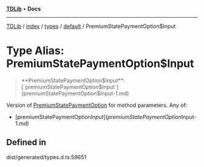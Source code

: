 [**TDLib**](../../../../../../README.md) • **Docs**

***

[TDLib](../../../../../../modules.md) / [index](../../../../../README.md) / [types](../../../README.md) / [default](../README.md) / PremiumStatePaymentOption$Input

# Type Alias: PremiumStatePaymentOption$Input

> **PremiumStatePaymentOption$Input**: [`premiumStatePaymentOption$Input`](premiumStatePaymentOption$Input-1.md)

Version of [PremiumStatePaymentOption](PremiumStatePaymentOption.md) for method parameters.
Any of:
- [premiumStatePaymentOption$Input](premiumStatePaymentOption$Input-1.md)

## Defined in

dist/generated/types.d.ts:59651
